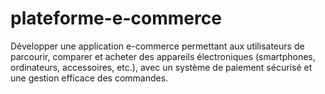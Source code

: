# plateforme-e-commerce
Développer une application e-commerce permettant aux utilisateurs de parcourir, comparer et acheter des appareils électroniques (smartphones, ordinateurs, accessoires, etc.), avec un système de paiement sécurisé et une gestion efficace des commandes.
